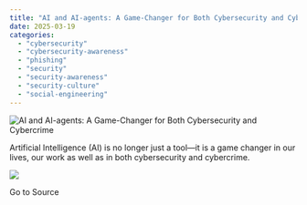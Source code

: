 ```yaml
---
title: "AI and AI-agents: A Game-Changer for Both Cybersecurity and Cybercrime"
date: 2025-03-19
categories: 
  - "cybersecurity"
  - "cybersecurity-awareness"
  - "phishing"
  - "security"
  - "security-awareness"
  - "security-culture"
  - "social-engineering"
---
```


![AI and AI-agents: A Game-Changer for Both Cybersecurity and Cybercrime](https://blog.knowbe4.com/hubfs/social-suggested-images/blog.knowbe4.comhubfsSocial%20Image%20RepositoryEvangelist%20Blog%20Social%20GraphicsEvangelists-Anna%20Collard.jpg)

Artificial Intelligence (AI) is no longer just a tool—it is a game changer in our lives, our work as well as in both cybersecurity and cybercrime.

![](https://track.hubspot.com/__ptq.gif?a=241394&k=14&r=https%3A%2F%2Fblog.knowbe4.com%2Fai-and-ai-agents-a-game-changer-for-both-cybersecurity-and-cybercrime&bu=https%253A%252F%252Fblog.knowbe4.com&bvt=rss)

Go to Source
